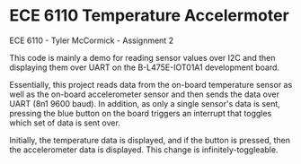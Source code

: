 # ECE 6110 Temperature Accelermoter

ECE 6110 - Tyler McCormick - Assignment 2

This code is mainly a demo for reading sensor values over I2C and then displaying them
over UART on the B-L475E-IOT01A1 development board.

Essentially, this project reads data from the on-board temperature sensor as well as the 
on-board accelerometer sensor and then sends the data over UART (8n1 9600 baud). In
addition, as only a single sensor's data is sent, pressing the blue button on the board triggers an interrupt 
that toggles which set of data is sent over.

Initially, the temperature data is displayed, and if the button is pressed, then the accelerometer data is displayed.
This change is infinitely-toggleable. 
